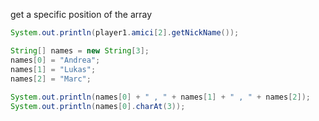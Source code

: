 get a specific position of the array

```java
System.out.println(player1.amici[2].getNickName());
```



```java
String[] names = new String[3];  
names[0] = "Andrea";  
names[1] = "Lukas";  
names[2] = "Marc";  
  
System.out.println(names[0] + " , " + names[1] + " , " + names[2]);  
System.out.println(names[0].charAt(3));
```
